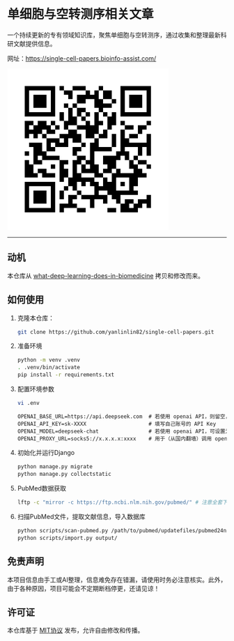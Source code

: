 # 单细胞与空转测序相关文章

一个持续更新的专有领域知识库，聚焦单细胞与空转测序，通过收集和整理最新科研文献提供信息。

网址：<https://single-cell-papers.bioinfo-assist.com/>

![](static/images/qrcode-website.png)

---

## 动机

本仓库从 [what-deep-learning-does-in-biomedicine](https://github.com/yanlinlin82/what-deep-learning-does-in-biomedicine/) 拷贝和修改而来。

## 如何使用

1. 克隆本仓库：

    ```sh
    git clone https://github.com/yanlinlin82/single-cell-papers.git
    ```

2. 准备环境

    ```sh
    python -m venv .venv
    . .venv/bin/activate
    pip install -r requirements.txt
    ```

3. 配置环境参数

    ```sh
    vi .env
    ```

    ```txt
    OPENAI_BASE_URL=https://api.deepseek.com  # 若使用 openai API，则留空，或使用 https://api.openai.com/v1
    OPENAI_API_KEY=sk-XXXX                    # 填写自己账号的 API Key
    OPENAI_MODEL=deepseek-chat                # 若使用 openai API，可设置为 gpt-4o-mini
    OPENAI_PROXY_URL=socks5://x.x.x.x:xxxx    # 用于（从国内翻墙）调用 openai API，使用 DeepSeek 则可不配置此项
    ```
  
4. 初始化并运行Django

    ```sh
    python manage.py migrate
    python manage.py collectstatic
    ```

5. PubMed数据获取

    ```sh
    lftp -c "mirror -c https://ftp.ncbi.nlm.nih.gov/pubmed/" # 注意全套下载有超过50G
    ```

6. 扫描PubMed文件，提取文献信息，导入数据库

    ```sh
    python scripts/scan-pubmed.py /path/to/pubmed/updatefiles/pubmed24nXXXX.xml.gz
    python scripts/import.py output/
    ```

## 免责声明

本项目信息由手工或AI整理，信息难免存在错漏，请使用时务必注意核实。此外，由于各种原因，项目可能会不定期断档停更，还请见谅！

## 许可证

本仓库基于 [MIT协议](LICENSE) 发布，允许自由修改和传播。
